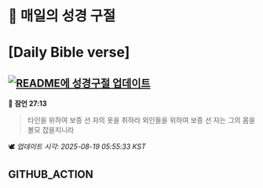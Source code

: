 # 🙏 매일의 성경 구절
# [Daily Bible verse]
## [![README에 성경구절 업데이트](https://github.com/DONGSUKA/first_test/actions/workflows/update-readme-bible.yml/badge.svg)](https://github.com/DONGSUKA/first_test/actions/workflows/update-readme-bible.yml)
<!-- START_BIBLE_VERSE -->
📖 **잠언 27:13**
> 타인을 위하여 보증 선 자의 옷을 취하라 외인들을 위하여 보증 선 자는 그의 몸을 볼모 잡을지니라

🕊️ _업데이트 시각: 2025-08-19 05:55:33 KST_
  <!-- END_BIBLE_VERSE -->
## GITHUB_ACTION
